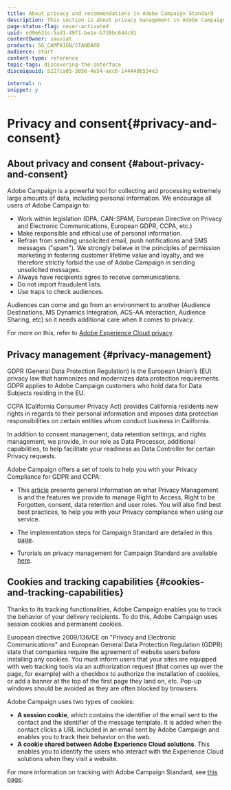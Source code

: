 ```yaml
---
title: About privacy and recommendations in Adobe Campaign Standard
description: This section is about privacy management in Adobe Campaign Standard.
page-status-flag: never-activated
uuid: ed9e631c-5ad1-49f1-be1e-b710bc64dc91
contentOwner: sauviat
products: SG_CAMPAIGN/STANDARD
audience: start
content-type: reference
topic-tags: discovering-the-interface
discoiquuid: 5227ca05-3856-4e54-aec6-14444d6534e3

internal: n
snippet: y
---
```


# Privacy and consent{#privacy-and-consent}

## About privacy and consent {#about-privacy-and-consent}

Adobe Campaign is a powerful tool for collecting and processing extremely large amounts of data, including personal information. We encourage all users of Adobe Campaign to:
* Work within legislation (DPA, CAN-SPAM, European Directive on Privacy and Electronic Communications, European GDPR, CCPA, etc.)
* Make responsible and ethical use of personal information.
* Refrain from sending unsolicited email, push notifications and SMS messages ("spam"). We strongly believe in the principles of permission marketing in fostering customer lifetime value and loyalty, and we therefore strictly forbid the use of Adobe Campaign in sending unsolicited messages.
* Always have recipients agree to receive communications.
* Do not import fraudulent lists.
* Use traps to check audiences.

Audiences can come and go from an environment to another (Audience Destinations, MS Dynamics Integration, ACS-AA interaction, Audience Sharing, etc) so it needs additional care when it comes to privacy.

For more on this, refer to [Adobe Experience Cloud privacy](https://www.adobe.com/privacy/marketing-cloud.html).

## Privacy management {#privacy-management}

GDPR (General Data Protection Regulation) is the European Union’s (EU) privacy law that harmonizes and modernizes data protection requirements. GDPR applies to Adobe Campaign customers who hold data for Data Subjects residing in the EU.

CCPA (California Consumer Privacy Act) provides California residents new rights in regards to their personal information and imposes data protection responsibilities on certain entities whom conduct business in California.

In addition to consent management, data retention settings, and rights management, we provide, in our role as Data Processor, additional capabilities, to help facilitate your readiness as Data Controller for certain Privacy requests.

Adobe Campaign offers a set of tools to help you with your Privacy Compliance for GDPR and CCPA:

* This [article](https://helpx.adobe.com/campaign/kb/campaign-privacy-overview.html) presents general information on what Privacy Management is and the features we provide to manage Right to Access, Right to be Forgotten, consent, data retention and user roles. You will also find best best practices, to help you with your Privacy compliance when using our service.

* The implementation steps for Campaign Standard are detailed in this [page](https://helpx.adobe.com/campaign/kb/acs-privacy.html).

* Turorials on privacy management for Campaign Standard are available [here](https://docs.adobe.com/content/help/en/campaign-standard-learn/tutorials/privacy/privacy-overview.html).

## Cookies and tracking capabilities {#cookies-and-tracking-capabilities}

Thanks to its tracking functionalities, Adobe Campaign enables you to track the behavior of your delivery recipients. To do this, Adobe Campaign uses session cookies and permanent cookies.

European directive 2009/136/CE on "Privacy and Electronic Communications" and European General Data Protection Regulation (GDPR) state that companies require the agreement of website users before installing any cookies. You must inform users that your sites are equipped with web tracking tools via an authorization request (that comes up over the page, for example) with a checkbox to authorize the installation of cookies, or add a banner at the top of the first page they land on, etc. Pop-up windows should be avoided as they are often blocked by browsers.

Adobe Campaign uses two types of cookies:

* **A session cookie**, which contains the identifier of the email sent to the contact and the identifier of the message template. It is added when the contact clicks a URL included in an email sent by Adobe Campaign and enables you to track their behavior on the web.
* **A cookie shared between Adobe Experience Cloud solutions**. This enables you to identify the users who interact with the Experience Cloud solutions when they visit a website.

For more information on tracking with Adobe Campaign Standard, see [this page](../../sending/using/tracking-messages.md).
